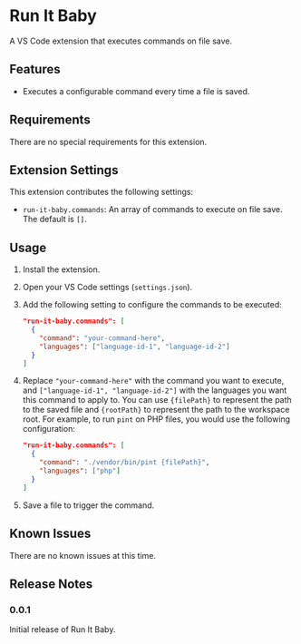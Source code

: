 # Run It Baby

A VS Code extension that executes commands on file save.

## Features

- Executes a configurable command every time a file is saved.

## Requirements

There are no special requirements for this extension.

## Extension Settings

This extension contributes the following settings:

- `run-it-baby.commands`: An array of commands to execute on file save. The default is `[]`.

## Usage

1.  Install the extension.
2.  Open your VS Code settings (`settings.json`).
3.  Add the following setting to configure the commands to be executed:

    ```json
    "run-it-baby.commands": [
      {
        "command": "your-command-here",
        "languages": ["language-id-1", "language-id-2"]
      }
    ]
    ```

4.  Replace `"your-command-here"` with the command you want to execute, and `["language-id-1", "language-id-2"]` with the languages you want this command to apply to. You can use `{filePath}` to represent the path to the saved file and `{rootPath}` to represent the path to the workspace root. For example, to run `pint` on PHP files, you would use the following configuration:

    ```json
    "run-it-baby.commands": [
      {
        "command": "./vendor/bin/pint {filePath}",
        "languages": ["php"]
      }
    ]
    ```

5.  Save a file to trigger the command.

## Known Issues

There are no known issues at this time.

## Release Notes

### 0.0.1

Initial release of Run It Baby.
